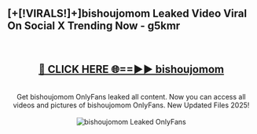 <h2>[+[!VIRALS!]+]bishoujomom Leaked Video Viral On Social X Trending Now - g5kmr</h2>
<br>
<div align="center">
<h2><a href="https://libra.edu.pl?bishoujomom" rel="nofollow">🔴 CLICK HERE 🌐==►► bishoujomom</a></h2>
<br>
Get bishoujomom OnlyFans leaked all content. Now you can access all videos and pictures of bishoujomom OnlyFans. New Updated Files 2025!
<br>
<br>
<a href="https://libra.edu.pl?bishoujomom" rel="nofollow" data-target="animated-image.originalLink"><img src="https://i.ibb.co.com/WyWwxjT/player-gif2.gif" alt="bishoujomom Leaked OnlyFans" style="max-width: 100%; display: inline-block;" data-target="animated-image.originalImage"></a>
</div>
<br>